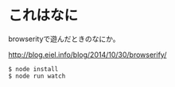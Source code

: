 # これはなに

browserityで遊んだときのなにか。

http://blog.eiel.info/blog/2014/10/30/browserify/

```
$ node install
$ node run watch
```
